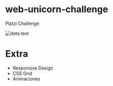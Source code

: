 # web-unicorn-challenge
Platzi Challenge

![data text](https://i.imgur.com/488Io2S.png)

# Extra 
- Responsive Design
- CSS Grid
- Animaciones
